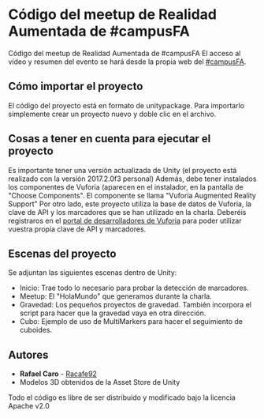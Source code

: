 # Código del meetup de Realidad Aumentada de #campusFA
Código del meetup de Realidad Aumentada de #campusFA
El acceso al vídeo y resumen del evento se hará desde la propia web del [#campusFA](https://www.fundacionayesa.org/realidad-aumentada-con-unity-y-vuforia/).

## Cómo importar el proyecto
El código del proyecto está en formato de unitypackage. Para importarlo simplemente crear un proyecto nuevo y doble clic en el archivo. 

## Cosas a tener en cuenta para ejecutar el proyecto
Es importante tener una versión actualizada de Unity (el proyecto está realizado con la versión 2017.2.0f3 personal)
Además, debe tener instalados los componentes de Vuforia (aparecen en el instalador, en la pantalla de "Choose Components". El componente se llama "Vuforia Augmented Reality Support"
Por otro lado, este proyecto utiliza la base de datos de Vuforia, la clave de API y los marcadores que se han utilizado en la charla. Deberéis registraros en el [portal de desarrolladores de Vuforia](https://developer.vuforia.com/) para poder utilizar vuestra propia clave de API y marcadores.

## Escenas del proyecto
Se adjuntan las siguientes escenas dentro de Unity:
- Inicio: Trae todo lo necesario para probar la detección de marcadores.
- Meetup: El "HolaMundo" que generamos durante la charla. 
- Gravedad: Los pequeños proyectos de gravedad. También incorpora el script para hacer que la gravedad vaya en otra dirección.
- Cubo: Ejemplo de uso de MultiMarkers para hacer el seguimiento de cuboides.

## Autores
- **Rafael Caro** - [Racafe92](https://github.com/Racafe92)
- Modelos 3D obtenidos de la Asset Store de Unity

Todo el código es libre de ser distribuido y modificado bajo la licencia Apache v2.0
